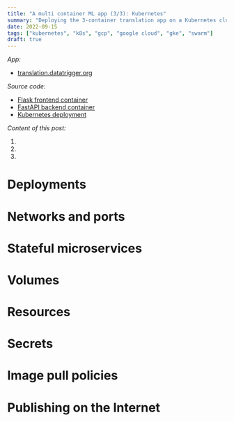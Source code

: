 ```yaml
---
title: "A multi container ML app (3/3): Kubernetes"
summary: "Deploying the 3-container translation app on a Kubernetes cluster to get scalability and resilience."
date: 2022-09-15
tags: ["kubernetes", "k8s", "gcp", "google cloud", "gke", "swarm"]
draft: true
---
```


*App:*

* [translation.datatrigger.org](translation.datatrigger.org)

*Source code:*
* [Flask frontend container](https://github.com/datatrigger/unlimited_translation-frontend-swarm)
* [FastAPI backend container](https://github.com/datatrigger/unlimited_translation-backend)
* [Kubernetes deployment](https://github.com/datatrigger/unlimited-translation_kubernetes)

*Content of this post:*
1) [](#)
2) [](#)
3) [](#)

# Deployments

# Networks and ports

# Stateful microservices

# Volumes

# Resources

# Secrets

# Image pull policies

# Publishing on the Internet


